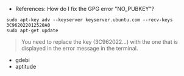 - References: How do I fix the GPG error "NO_PUBKEY"?
```
sudo apt-key adv --keyserver keyserver.ubuntu.com --recv-keys 3C962022012520A0 
sudo apt-get update
```
> You need to replace the key (3C962022...) with the one that is displayed in the error message in the terminal.

- gdebi
- aptitude